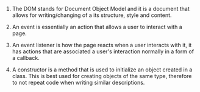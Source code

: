 1. The DOM stands for Document Object Model and it is a document that allows for writing/changing of a its structure, style and content. 

2. An event is essentially an action that allows a user to interact with a page.

3. An event listener is how the page reacts when a user interacts with it, it has actions that are associated a user's interaction normally in a form of a callback.

4. A constructor is a method that is used to initialize an object created in a class. This is best used for creating objects of the same type, therefore to not repeat code when writing similar descriptions.